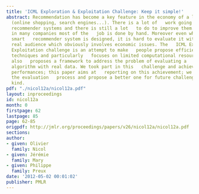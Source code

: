 ```yaml
---
title: 'ICML Exploration & Exploitation Challenge: Keep it simple!'
abstract: Recommendation has become a key feature in the economy of a lot of   companies
  (online shopping, search engines...). There is a lot of   work going on regarding
  recommender systems and there is still a lot   to do to improve them. Indeed nowadays
  in many companies most of the   job is done by hand. Moreover even when a supposedly
  smart   recommender system is designed, it is hard to evaluate it without   using
  real audience which obviously involves economic issues. The   ICML Exploration &
  Exploitation challenge is an attempt to make   people propose efficient recommendation
  techniques and particularly   focuses on limited computational resources. The challenge
  also   proposes a framework to address the problem of evaluating a   recommendation
  algorithm with real data. We took part in this   challenge and achieved the best
  performances; this paper aims at   reporting on this achievement; we also discuss
  the evaluation   process and propose a better one for future challenges of the   same
  kind.
pdf: "./nicol12a/nicol12a.pdf"
layout: inproceedings
id: nicol12a
month: 0
firstpage: 62
lastpage: 85
page: 62-85
origpdf: http://jmlr.org/proceedings/papers/v26/nicol12a/nicol12a.pdf
sections: 
author:
- given: Olivier
  family: Nicol
- given: Jérémie
  family: Mary
- given: Philippe
  family: Preux
date: '2012-05-02 00:01:02'
publisher: PMLR
---
```

